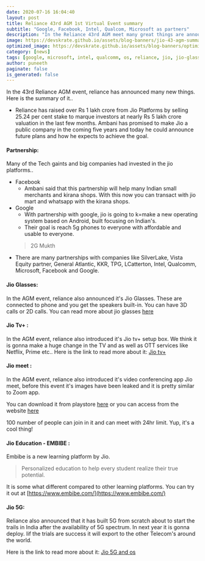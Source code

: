 ```yaml
---
date: 2020-07-16 16:04:40
layout: post
title: Reliance 43rd AGM 1st Virtual Event summary
subtitle: "Google, Facebook, Intel, Qualcom, Microsoft as partners"
description: "In the Reliance 43rd AGM meet many great things are announced, some of them are jio glasses, jio tv+, a new OS based on android with Google... "
image: https://devskrate.github.io/assets/blog-banners/jio-43-agm-summary.jpg
optimized_image: https://devskrate.github.io/assets/blog-banners/optimized/jio-43-agm-summary.webp
category: [news]
tags: [google, microsoft, intel, qualcomm, os, reliance, jio, jio-glasses, jio-tv+, jio-os]
author: puneeth
paginate: false
is_generated: false
---
```

 
In the 43rd Reliance AGM event, reliance has announced many new things. Here is the summary of it..

+ Reliance has raised over Rs 1 lakh crore from Jio Platforms by selling 25.24 per cent stake to marque investors at nearly Rs 5 lakh crore valuation in the last few months. Ambani has promised to make Jio a public company in the coming five years and today he could announce future plans and how he expects to achieve the goal.

#### Partnership:
Many of the Tech gaints and big companies had invested in the jio platforms..
+ Facebook
    - Ambani said that this partnership will help many Indian small merchants and kirana shops. With this now you can transact with jio mart and whatsapp with the kirana shops.
+ Google 
    - With partnership with google, jio is going to k=make a new operating system based on Android, built focusing on Indian's.
    - Their goal is reach 5g phones to everyone with affordable and usable to everyone.
    > 2G Mukth
+ There are many partnerships with companies like SilverLake, Vista Equity partner, General Atlantic, KKR, TPG, LCatterton, Intel, Qualcomm, Microsoft, Facebook and Google.

#### Jio Glasses:
In the AGM event, reliance also announced it's Jio Glasses. These are connected to phone and you get the speakers built-in. You can have 3D calls or 2D calls.
You can read more about jio glasses [here](https://devskrate.com/jio-glasses-ar-specs-and-price/)

#### Jio Tv+ :
In the AGM event, reliance also introduced it's Jio tv+ setup box. We think it is gonna make a huge change in the TV and as well as OTT services like Netflix, Prime etc..
Here is the link to read more about it: [Jio tv+](https://devskrate.com/jio-tv-plus-and-setup-box/)

#### Jio meet :
In the AGM event, reliance also introduced it's video conferencing app Jio meet, before this event it's images have been leaked and it is pretty similar to Zoom app.

You can download it from playstore [here](https://play.google.com/store/apps/details?id=com.jio.rilconferences&hl=en_IN) or you can access from the website [here](https://jiomeetpro.jio.com/home)

100 number of people can join in it and can meet with 24hr limit. Yup, it's a cool thing!

#### Jio Education - EMBIBE :
Embibe is a new learning platform by Jio. 
> Personalized education to help every student realize their true potential.

It is some what different compared to other learning platforms. You can try it out at [https://www.embibe.com/](https://www.embibe.com/)

#### Jio 5G:
Reliance also announced that it has built 5G from scratch about to start the trails in India after the availability of 5G spectrum. In next year it is gonna deploy. Iif the trials are success it will export to the other Telecom's around the world.

Here is the link to read more about it: [Jio 5G and os](https://devskrate.com/google-to-invest-in-jio-to-build-new-phones/)